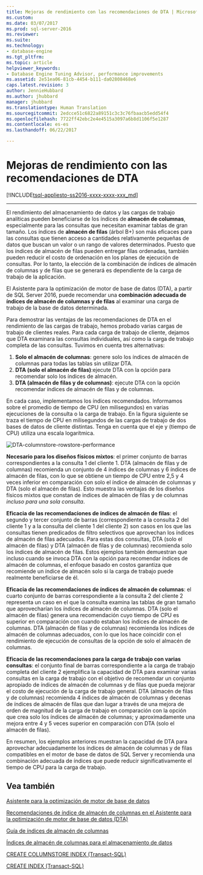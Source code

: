 ```yaml
---
title: Mejoras de rendimiento con las recomendaciones de DTA | Microsoft Docs
ms.custom: 
ms.date: 03/07/2017
ms.prod: sql-server-2016
ms.reviewer: 
ms.suite: 
ms.technology:
- database-engine
ms.tgt_pltfrm: 
ms.topic: article
helpviewer_keywords:
- Database Engine Tuning Advisor, performance improvements
ms.assetid: 2e51ea06-81cb-4454-b111-da02808468e6
caps.latest.revision: 3
author: JennieHubbard
ms.author: jhubbard
manager: jhubbard
ms.translationtype: Human Translation
ms.sourcegitcommit: 2edcce51c6822a89151c3c3c76fbaacb5edd54f4
ms.openlocfilehash: 7722ff42ebc2e4e4515a3097a6b8d1106f5e1287
ms.contentlocale: es-es
ms.lasthandoff: 06/22/2017

---
```

# <a name="performance-improvements-using-dta-recommendations"></a>Mejoras de rendimiento con las recomendaciones de DTA
[!INCLUDE[tsql-appliesto-ss2016-xxxx-xxxx-xxx_md](../../includes/tsql-appliesto-ss2016-xxxx-xxxx-xxx-md.md)]


---
El rendimiento del almacenamiento de datos y las cargas de trabajo analíticas pueden beneficiarse de los índices de **almacén de columnas**, especialmente para las consultas que necesitan examinar tablas de gran tamaño. Los índices de **almacén de filas** (árbol B+) son más eficaces para las consultas que tienen acceso a cantidades relativamente pequeñas de datos que buscan un valor o un rango de valores determinados. Puesto que los índices de almacén de filas pueden entregar filas ordenadas, también pueden reducir el costo de ordenación en los planes de ejecución de consultas. Por lo tanto, la elección de la combinación de índices de almacén de columnas y de filas que se generará es dependiente de la carga de trabajo de la aplicación.

El Asistente para la optimización de motor de base de datos (DTA), a partir de SQL Server 2016, puede recomendar una **combinación adecuada de índices de almacén de columnas y de filas** al examinar una carga de trabajo de la base de datos determinada. 

Para demostrar las ventajas de las recomendaciones de DTA en el rendimiento de las cargas de trabajo, hemos probado varias cargas de trabajo de clientes reales. Para cada carga de trabajo de cliente, dejamos que DTA examinara las consultas individuales, así como la carga de trabajo completa de las consultas. Tuvimos en cuenta tres alternativas:
  
  1. **Solo el almacén de columnas**: genere solo los índices de almacén de columnas para todas las tablas sin utilizar DTA. 
  2. **DTA (solo el almacén de filas)**:ejecute DTA con la opción para recomendar solo los índices de almacén.
  3. **DTA (almacén de filas y de columnas)**: ejecute DTA con la opción recomendar índices de almacén de filas y de columnas.  
   
En cada caso, implementamos los índices recomendados. Informamos sobre el promedio de tiempo de CPU (en milisegundos) en varias ejecuciones de la consulta o la carga de trabajo. En la figura siguiente se traza el tiempo de CPU en milisegundos de las cargas de trabajo de dos bases de datos de cliente distintas. Tenga en cuenta que el eje y (tiempo de CPU) utiliza una escala logarítmica.   


![DTA-columnstore-rowstore-performance](../../relational-databases/performance/media/dta-columnstore-rowstore-performance.gif)



**Necesario para los diseños físicos mixtos**: el primer conjunto de barras correspondientes a la consulta 1 del cliente 1. DTA (almacén de filas y de columnas) recomienda un conjunto de 4 índices de columnas y 6 índices de almacén de filas, con lo que se obtiene un tiempo de CPU entre 2,5 y 4 veces inferior en comparación con solo el índice de almacén de columnas y DTA (solo el almacén de filas). Esto muestra las ventajas de los diseños físicos mixtos que constan de indices de almacén de filas y de columnas *incluso para una sola consulta*. 

**Eficacia de las recomendaciones de índices de almacén de filas**: el segundo y tercer conjunto de barras (correspondiente a la consulta 2 del cliente 1 y a la consulta del cliente 1 del cliente 2) son casos en los que las consultas tienen predicados de filtro selectivos que aprovechan los índices de almacén de filas adecuados. Para estas dos consultas, DTA (solo el almacén de filas) y DTA (almacén de filas y de columnas) recomienda solo los índices de almacén de filas. Estos ejemplos también demuestran que incluso cuando se invoca DTA con la opción para recomendar índices de almacén de columnas, el enfoque basado en costos garantiza que recomiende un índice de almacén solo si la carga de trabajo puede realmente beneficiarse de él.

**Eficacia de las recomendaciones de índices de almacén de columnas**: el cuarto conjunto de barras correspondiente a la consulta 2 del cliente 2 representa un caso en el que la consulta examina las tablas de gran tamaño que aprovecharían los índices de almacén de columnas. DTA (solo el almacén de filas) genera una recomendación cuyo tiempo de CPU es superior en comparación con cuando estaban los índices de almacén de columnas. DTA (almacén de filas y de columnas) recomienda los índices de almacén de columnas adecuados, con lo que los hace coincidir con el rendimiento de ejecución de consultas de la opción de solo el almacén de columnas.

**Eficacia de las recomendaciones para la carga de trabajo con varias consultas**: el conjunto final de barras correspondiente a la carga de trabajo completa del cliente 2 ejemplifica la capacidad de DTA para examinar varias consultas en la carga de trabajo con el objetivo de recomendar un conjunto apropiado de índices de almacén de columnas y de filas que pueda mejorar el costo de ejecución de la carga de trabajo general. DTA (almacén de filas y de columnas) recomienda 4 índices de almacén de columnas y decenas de índices de almacén de filas que dan lugar a través de una mejora de orden de magnitud de la carga de trabajo en comparación con la opción que crea solo los índices de almacén de columnas; y aproximadamente una mejora entre 4 y 5 veces superior en comparación con DTA (solo el almacén de filas).

En resumen, los ejemplos anteriores muestran la capacidad de DTA para aprovechar adecuadamente los índices de almacén de columnas y de filas compatibles en el motor de base de datos de SQL Server y recomienda una combinación adecuada de índices que puede reducir significativamente el tiempo de CPU para la carga de trabajo. 

<a name="see-also"></a>Vea también
---
[Asistente para la optimización de motor de base de datos](../../relational-databases/performance/database-engine-tuning-advisor.md)

[Recomendaciones de índice de almacén de columnas en el Asistente para la optimización de motor de base de datos (DTA)](../../relational-databases/performance/columnstore-index-recommendations-in-database-engine-tuning-advisor-dta.md)

[Guía de índices de almacén de columnas](~/relational-databases/indexes/columnstore-indexes-overview.md)

[Índices de almacén de columnas para el almacenamiento de datos](~/relational-databases/indexes/columnstore-indexes-data-warehouse.md)

[CREATE COLUMNSTORE INDEX (Transact-SQL)](../../t-sql/statements/create-columnstore-index-transact-sql.md)

[CREATE INDEX (Transact-SQL)](../../t-sql/statements/create-index-transact-sql.md)




